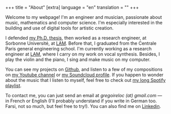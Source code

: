 +++
title = "About"
[extra]
language = "en"
translation = ""
+++

Welcome to my webpage! I'm an engineer and musician, passionate about music, mathematics and computer science.
I'm especially interested in the building and use of digital tools for artistic creation.

I defended [my Ph.D. thesis](https://www.theses.fr/s267227), then worked as a research engineer, at Sorbonne Université, at [LAM](http://www.lam.jussieu.fr/). Before that, I graduated from the Centrale Paris general engineering school. I'm currently working as a research engineer at [LAM](http://www.lam.jussieu.fr/), where I carry on my work on vocal synthesis. Besides, I play the violin and the piano, I sing and make music on my computer.

You can see my projects on [Github](https://github.com/glocq), and listen to a few of my compositions on [my Youtube channel](https://www.youtube.com/channel/UC4X_Sho9tdLGUgJI4QmOMSw) or [my Soundcloud profile](https://soundcloud.com/eigensandwich). If you happen to wonder about the music that I listen to myself, feel free to check out [my long Spotify playlist](https://open.spotify.com/playlist/1gIvCptvejJjQC9xfNfI5B?si=def56ffe97f04b9e).

To contact me, you can just send an email at *gregoireloc (at) gmail.com* — in French or English (I'll probably understand if you write in German too. Farsi, not so much, but feel free to try!). You can also find me on [Linkedin](https://www.linkedin.com/in/gr%C3%A9goire-locqueville-8817a883).
